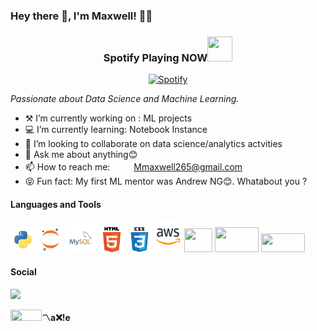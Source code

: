 ### Hey there 👋, I'm Maxwell! 👨‍💻

 
<div align="center">    
 
 ### Spotify Playing NOW<img src="https://cdn-icons.flaticon.com/png/512/5681/premium/5681325.png?token=exp=1634941833~hmac=d161edd15af464d30bb06eac43b0c725" width="40" height="40">
[![Spotify](https://novatorem2-pi.vercel.app/api/spotify)](https://open.spotify.com/playlist/5gPEnc8yEE5bmAn4IMEXBw)
</div>

_Passionate about Data Science and Machine Learning._

- ⚒️ I’m currently working on : ML projects 
- 💻 I’m currently learning: Notebook Instance
- 👯 I’m looking to collaborate on data science/analytics  actvities
- 💬 Ask me about anything😊
- 📫 How to reach me: <img src="https://upload.wikimedia.org/wikipedia/commons/7/7e/Gmail_icon_%282020%29.svg" width="30" height="17"> 
 Mmaxwell265@gmail.com
- 😝 Fun fact: My first ML mentor was Andrew NG😊. Whatabout you ?

#### Languages and Tools 
<img src="https://raw.githubusercontent.com/github/explore/80688e429a7d4ef2fca1e82350fe8e3517d3494d/topics/python/python.png" width="40" height="40"> <img src="https://raw.githubusercontent.com/github/explore/80688e429a7d4ef2fca1e82350fe8e3517d3494d/topics/jupyter-notebook/jupyter-notebook.png" width="40" height="40"> <img src="https://raw.githubusercontent.com/github/explore/80688e429a7d4ef2fca1e82350fe8e3517d3494d/topics/mysql/mysql.png" width="50" height="46"> <img src="https://raw.githubusercontent.com/github/explore/80688e429a7d4ef2fca1e82350fe8e3517d3494d/topics/html/html.png" width="40" height="40"> <img src="https://raw.githubusercontent.com/github/explore/80688e429a7d4ef2fca1e82350fe8e3517d3494d/topics/css/css.png" width="40" height="40"> <img src="https://raw.githubusercontent.com/github/explore/80688e429a7d4ef2fca1e82350fe8e3517d3494d/topics/aws/aws.png" width="44" height="50"> <img src="https://upload.wikimedia.org/wikipedia/commons/c/cf/New_Power_BI_Logo.svg" width="45" height="38"> <img src="https://upload.wikimedia.org/wikipedia/commons/e/ec/Heroku_logo.svg" width="70" height="40">  <img src="https://upload.wikimedia.org/wikipedia/commons/3/3c/Flask_logo.svg" width="70" height="30">  

#### Social 

<a href="https://www.linkedin.com/in/maxwell-mensah-98a00216a/">
    <img src="https://img.shields.io/badge/linkedin-%230077B5.svg?&style=for-the-badge&logo=linkedin&logoColor=white" />
</a>

<img src="https://learncodeonline.in/gittwo.png" width="50" height="18">**〽️a❌!e**

             
